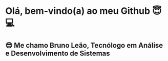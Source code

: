 # Olá, bem-vindo(a) ao meu Github 😇💻

## 😎 Me chamo Bruno Leão, Tecnólogo em Análise e Desenvolvimento de Sistemas
